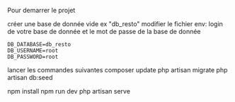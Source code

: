 Pour demarrer le projet

créer une base de donnée vide ex "db_resto"
modifier le fichier env: login de votre base de donnée et le mot de passe de la base de donnée

    DB_DATABASE=db_resto
    DB_USERNAME=root
    DB_PASSWORD=root

lancer les commandes suivantes
composer update
php artisan migrate
php artisan db:seed

npm install
npm run dev
php artisan serve
